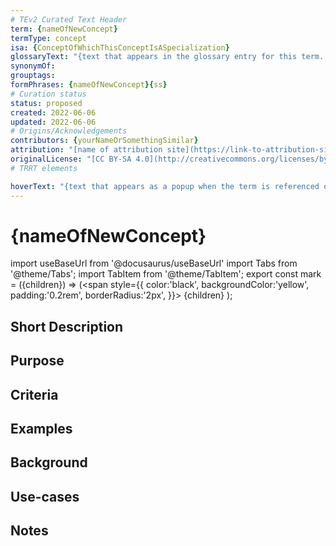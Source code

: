 ```yaml
---
# TEv2 Curated Text Header
term: {nameOfNewConcept}
termType: concept
isa: {ConceptOfWhichThisConceptIsASpecialization}
glossaryText: "{text that appears in the glossary entry for this term. It may contain [termRefs](@)}."
synonymOf:
grouptags:
formPhrases: {nameOfNewConcept}{ss}
# Curation status
status: proposed
created: 2022-06-06
updated: 2022-06-06
# Origins/Acknowledgements
contributors: {yourNameOrSomethingSimilar}
attribution: "[name of attribution site](https://link-to-attribution-site)"
originalLicense: "[CC BY-SA 4.0](http://creativecommons.org/licenses/by-sa/4.0/?ref=chooser-v1)"
# TRRT elements

hoverText: "{text that appears as a popup when the term is referenced on a website}"
---
```


# {nameOfNewConcept}

import useBaseUrl from '@docusaurus/useBaseUrl'
import Tabs from '@theme/Tabs';
import TabItem from '@theme/TabItem';
export const mark = ({children}) => (<span style={{ color:'black', backgroundColor:'yellow', padding:'0.2rem', borderRadius:'2px', }}> {children} </span> );

<!--A concept tries to capture the idea behind a classification of entities, allowing us to reason about everything in the class as if it were one thing. This file specifies the idea(s) that, within the scope of `<existing-scopeID>` will be referred to using `<New Term>`.-->

## Short Description

<!-- in 1-3 sentences that describe the concept to a layperson with reasonable accuracy. The first sentence should preferably be the criterion, but if that becomes too cumbersome, make it a bit simpler. You may add a very limited number of paragraphs for the most obvious things that readers would be looking for -->

## Purpose

<!--Describe why the concept is needed. What purposes does it serve? What can you do with it that you cannot do (as well) without it? What objectives does it help realize? Why is this concept relevant within its scope of definition?-->

## Criteria

<!--REQUIRED--How is this concept different from related ideas? What are essential characteristics that must be true? This is where you specify the [intensional definition](https://en.wikipedia.org/wiki/Extensional_and_intensional_definitions) of the concept, i.e. the necessary and sufficient conditions for when the term should be used. This makes that the concept becomes crystal clear. In the case of nouns, this is equivalent to specifying the properties that an object needs to have in order to be counted as a referent of the term.-->

## Examples

<!--Provide a few sentences in which you give examples that obviously qualify as instances of `<New Term>`, and that do NOT obviously qualify. Also, provide examples that are not (so) obvious, but help users to better understand its intension.-->

## Background

<!--Mention and link to the patterns in which this concept plays a (significant) role (possibly explaining the reason/purpose if appropriate), e.g.: The [terminology pattern](pattern-terminology@) provides an overview of how this concept fits in with related concepts.-->

## Use-cases

<!--This (optional) section specifies an (optional) introductory paragraph, and a level-3 (i.e. `###`) subsection for every use case it describes. Every such use-case SHOULD
- describe the situation/context of the use-case;
- show how to apply `<New Term>` to/in that situation;
- shows the relevance of having `<New Term>` for the use-case as opposed to not having it.-->

## Notes

<!--This (optional) section is the place to put anything for which there is no other good place to put it.-->

<!--
---
### Footnotes

[//]: # This (optional) section contains any footnotes that may have been specified in the text above.

[^1]: the text for footnote [^1] goes here.

-->
